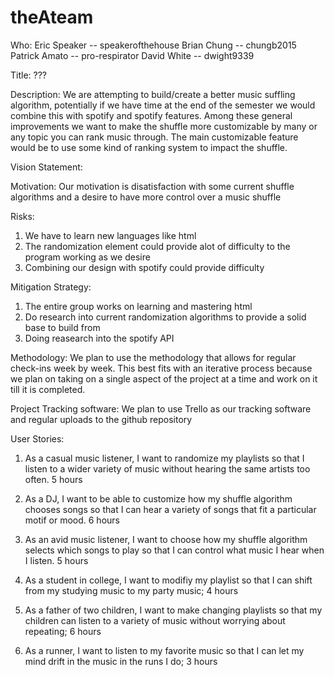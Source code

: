 # theAteam

Who: 
Eric Speaker -- speakerofthehouse
Brian Chung -- chungb2015
Patrick Amato -- pro-respirator
David White -- dwight9339

Title: ???

Description: 
  We are attempting to build/create a better music suffling algorithm, potentially if we have time at the end of the semester we would combine this with spotify and spotify features. Among these general improvements we want to make the shuffle more customizable by many or any topic you can rank music through. The main customizable feature would be to use some kind of ranking system to impact the shuffle.

Vision Statement:

Motivation:
  Our motivation is disatisfaction with some current shuffle algorithms and a desire to have more control over a music shuffle
  
Risks: 
  1. We have to learn new languages like html
  2. The randomization element could provide alot of difficulty to the program working as we desire
  3. Combining our design with spotify could provide difficulty

Mitigation Strategy:
  1. The entire group works on learning and mastering html
  2. Do research into current randomization algorithms to provide a solid base to build from
  3. Doing reasearch into the spotify API
  
Methodology:
  We plan to use the methodology that allows for regular check-ins week by week. This best fits with an iterative process because we plan on taking on a single aspect of the project at a time and work on it till it is completed. 
  
Project Tracking software:
  We plan to use Trello as our tracking software and regular uploads to the github repository
  
User Stories:

1) As a casual music listener, I want to randomize my playlists so that I listen to a wider variety of music without hearing the same artists too often. 5 hours

2) As a DJ, I want to be able to customize how my shuffle algorithm chooses songs so that I can hear a variety of songs that fit a particular motif or mood. 6 hours

3) As an avid music listener, I want to choose how my shuffle algorithm selects which songs to play so that I can control what music I hear when I listen. 5 hours
  
4) As a student in college, I want to modifiy my playlist so that I can shift from my studying music to my party music; 4 hours

5) As a father of two children, I want to make changing playlists so that my children can listen to a variety of music without worrying about repeating; 6 hours

6) As a runner, I want to listen to my favorite music so that I can let my mind drift in the music in the runs I do; 3 hours



  
